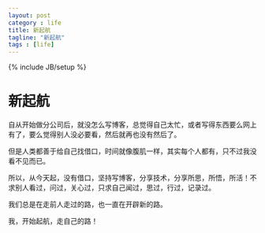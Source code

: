 ```yaml
---
layout: post
category : life
title: 新起航
tagline: "新起航"
tags : [life]
---
```

{% include JB/setup %}

# 新起航

自从开始做分公司后，就没怎么写博客，总觉得自己太忙，或者写得东西要么网上有了，要么觉得别人没必要看，然后就再也没有然后了。

但是人类都善于给自己找借口，时间就像腹肌一样，其实每个人都有，只不过我没看不见而已。

所以，从今天起，没有借口，坚持写博客，分享技术，分享所思，所悟，所活！不求别人看过，问过，关心过，只求自己闻过，思过，行过，记录过。

我们总是在走前人走过的路，也一直在开辟新的路。

我，开始起航，走自己的路！

